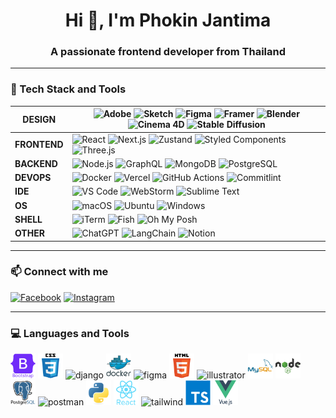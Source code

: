<h1 align="center">Hi 👋, I'm Phokin Jantima</h1>
<h3 align="center">A passionate frontend developer from Thailand</h3>

---

### 🧰 Tech Stack and Tools

| **DESIGN**       | ![Adobe](https://img.shields.io/badge/-Adobe-%23FF0000?logo=adobe&logoColor=white) ![Sketch](https://img.shields.io/badge/-Sketch-%23F7B500?logo=sketch&logoColor=white) ![Figma](https://img.shields.io/badge/-Figma-%2300C4CC?logo=figma&logoColor=white) ![Framer](https://img.shields.io/badge/-Framer-black?logo=framer&logoColor=white) ![Blender](https://img.shields.io/badge/-Blender-%23F5792A?logo=blender&logoColor=white) ![Cinema 4D](https://img.shields.io/badge/-Cinema4D-%23007AFF?logo=cinema4d&logoColor=white) ![Stable Diffusion](https://img.shields.io/badge/-StableDiffusion-%237867FF?logo=data:image/svg+xml;base64,...) |
|------------------|--------------------------------------------------------------------------------------------------------------------------------------------------------------------------------------------------------------------------------------------------------------------------------------------------------------------------------------------------------------------------------------|
| **FRONTEND**     | ![React](https://img.shields.io/badge/-React-%2320232a?logo=react&logoColor=%2361DAFB) ![Next.js](https://img.shields.io/badge/-Next.js-black?logo=next.js) ![Zustand](https://img.shields.io/badge/-Zustand-%23F5A623?logo=zustand&logoColor=black) ![Styled Components](https://img.shields.io/badge/-Styled--Components-%23DB7093?logo=styled-components&logoColor=white) ![Three.js](https://img.shields.io/badge/-Three.js-black?logo=three.js) |
| **BACKEND**      | ![Node.js](https://img.shields.io/badge/-Node.js-%23339933?logo=node.js&logoColor=white) ![GraphQL](https://img.shields.io/badge/-GraphQL-E10098?logo=graphql&logoColor=white) ![MongoDB](https://img.shields.io/badge/-MongoDB-%2347A248?logo=mongodb&logoColor=white) ![PostgreSQL](https://img.shields.io/badge/-PostgreSQL-%23336791?logo=postgresql&logoColor=white) |
| **DEVOPS**       | ![Docker](https://img.shields.io/badge/-Docker-%232496ED?logo=docker&logoColor=white) ![Vercel](https://img.shields.io/badge/-Vercel-%23000000?logo=vercel&logoColor=white) ![GitHub Actions](https://img.shields.io/badge/-GitHub%20Actions-%232671E5?logo=githubactions&logoColor=white) ![Commitlint](https://img.shields.io/badge/-Commitlint-%23000000?logo=commitlint) |
| **IDE**          | ![VS Code](https://img.shields.io/badge/-VS%20Code-%23007ACC?logo=visual-studio-code&logoColor=white) ![WebStorm](https://img.shields.io/badge/-WebStorm-%23000000?logo=webstorm&logoColor=white) ![Sublime Text](https://img.shields.io/badge/-Sublime%20Text-%23FF9800?logo=sublime-text&logoColor=white) |
| **OS**           | ![macOS](https://img.shields.io/badge/-macOS-%23000000?logo=apple&logoColor=white) ![Ubuntu](https://img.shields.io/badge/-Ubuntu-%23E95420?logo=ubuntu&logoColor=white) ![Windows](https://img.shields.io/badge/-Windows-%230078D6?logo=windows&logoColor=white) |
| **SHELL**        | ![iTerm](https://img.shields.io/badge/-iTerm2-%23000000?logo=iterm2&logoColor=white) ![Fish](https://img.shields.io/badge/-FishShell-%23C4302B?logo=fish-shell&logoColor=white) ![Oh My Posh](https://img.shields.io/badge/-Oh%20My%20Posh-%23FBA918?logo=oh-my-posh&logoColor=white) |
| **OTHER**        | ![ChatGPT](https://img.shields.io/badge/-ChatGPT-00A67E?logo=openai&logoColor=white) ![LangChain](https://img.shields.io/badge/-LangChain-%231600B5?logo=langchain&logoColor=white) ![Notion](https://img.shields.io/badge/-Notion-%23000000?logo=notion&logoColor=white) |

---

### 📫 Connect with me

[![Facebook](https://img.shields.io/badge/-Facebook-%231877F2?logo=facebook&logoColor=white)](https://fb.com/phokin4720)
[![Instagram](https://img.shields.io/badge/-Instagram-%23E4405F?logo=instagram&logoColor=white)](https://instagram.com/toey_2216)

---

### 💻 Languages and Tools

<p align="left">
  <img src="https://raw.githubusercontent.com/devicons/devicon/master/icons/bootstrap/bootstrap-plain-wordmark.svg" alt="bootstrap" width="40" height="40"/> 
  <img src="https://raw.githubusercontent.com/devicons/devicon/master/icons/css3/css3-original-wordmark.svg" alt="css3" width="40" height="40"/> 
  <img src="https://cdn.worldvectorlogo.com/logos/django.svg" alt="django" width="40" height="40"/> 
  <img src="https://raw.githubusercontent.com/devicons/devicon/master/icons/docker/docker-original-wordmark.svg" alt="docker" width="40" height="40"/> 
  <img src="https://www.vectorlogo.zone/logos/figma/figma-icon.svg" alt="figma" width="40" height="40"/> 
  <img src="https://raw.githubusercontent.com/devicons/devicon/master/icons/html5/html5-original-wordmark.svg" alt="html5" width="40" height="40"/> 
  <img src="https://www.vectorlogo.zone/logos/adobe_illustrator/adobe_illustrator-icon.svg" alt="illustrator" width="40" height="40"/> 
  <img src="https://raw.githubusercontent.com/devicons/devicon/master/icons/mysql/mysql-original-wordmark.svg" alt="mysql" width="40" height="40"/> 
  <img src="https://raw.githubusercontent.com/devicons/devicon/master/icons/nodejs/nodejs-original-wordmark.svg" alt="nodejs" width="40" height="40"/> 
  <img src="https://raw.githubusercontent.com/devicons/devicon/master/icons/postgresql/postgresql-original-wordmark.svg" alt="postgresql" width="40" height="40"/> 
  <img src="https://www.vectorlogo.zone/logos/getpostman/getpostman-icon.svg" alt="postman" width="40" height="40"/> 
  <img src="https://raw.githubusercontent.com/devicons/devicon/master/icons/python/python-original.svg" alt="python" width="40" height="40"/> 
  <img src="https://raw.githubusercontent.com/devicons/devicon/master/icons/react/react-original-wordmark.svg" alt="react" width="40" height="40"/> 
  <img src="https://www.vectorlogo.zone/logos/tailwindcss/tailwindcss-icon.svg" alt="tailwind" width="40" height="40"/> 
  <img src="https://raw.githubusercontent.com/devicons/devicon/master/icons/typescript/typescript-original.svg" alt="typescript" width="40" height="40"/> 
  <img src="https://raw.githubusercontent.com/devicons/devicon/master/icons/vuejs/vuejs-original-wordmark.svg" alt="vuejs" width="40" height="40"/> 
</p>
